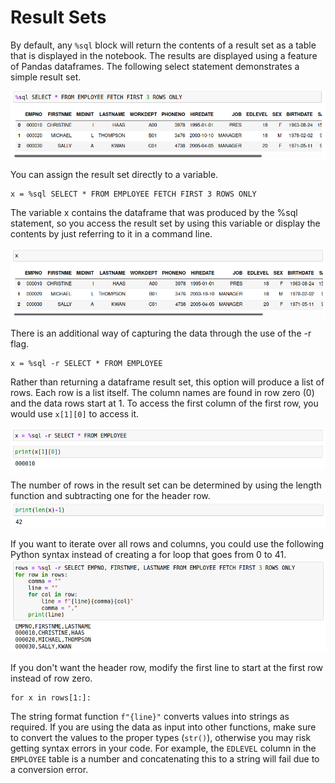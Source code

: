 # Result Sets

By default, any `%sql` block will return the contents of a result set as a table that is displayed in the notebook. The results are displayed using a feature of Pandas dataframes. The following select statement demonstrates a simple result set.

![Results](img/results1.png)

You can assign the result set directly to a variable.
```
x = %sql SELECT * FROM EMPLOYEE FETCH FIRST 3 ROWS ONLY
```
The variable x contains the dataframe that was produced by the %sql statement, so you access the result set by using this variable or display the contents by just referring to it in a command line.

![Results](img/results2.png)

There is an additional way of capturing the data through the use of the -r flag.
```
x = %sql -r SELECT * FROM EMPLOYEE
```

Rather than returning a dataframe result set, this option will produce a list of rows. Each row is a list itself. The column names are found in row zero (0) and the data rows start at 1. To access the first column of the first row, you would use `x[1][0]` to access it.

![Results](img/results3.png)

The number of rows in the result set can be determined by using the length function and subtracting one for the header row.
![Results](img/results4.png)

If you want to iterate over all rows and columns, you could use the following Python syntax instead of creating a for loop that goes from 0 to 41.
![Results](img/results5.png)

If you don't want the header row, modify the first line to start at the first row instead of row zero.
```
for x in rows[1:]:
```

The string format function `f"{line}"` converts values into strings as required. If you are using the data as input into other functions, make sure to convert the values to the proper types (`str()`), otherwise you may risk getting syntax errors in your code. For example, the `EDLEVEL` column in the `EMPLOYEE` table is a number and concatenating this to a string will fail due to a conversion error. 